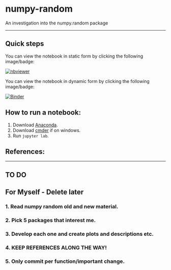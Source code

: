 # numpy-random
An investigation into the numpy.random package
***

## Quick steps

You can view the notebook in static form by clicking the following image/badge:

[![nbviewer](https://raw.githubusercontent.com/jupyter/design/master/logos/Badges/nbviewer_badge.svg)](http://nbviewer.org/github/SarahMcN25/numpy-random/tree/main/)

You can view the notebook in dynamic form by clicking the following image/badge:

[![Binder](https://mybinder.org/badge_logo.svg)](https://mybinder.org/v2/gh/SarahMcN25/numpy-random/HEAD)

## How to run a notebook:

1. Download [Anaconda]().
2. Download [cmder]() if on windows.
3. Run `jupyter lab`. 

## References:

***
## TO DO
## For Myself - Delete later
### 1. Read numpy random old and new material.
### 2. Pick 5 packages that interest me.
### 3. Develop each one and create plots and descriptions etc.
### 4. KEEP REFERENCES ALONG THE WAY!
### 5. Only commit per function/important change. 



